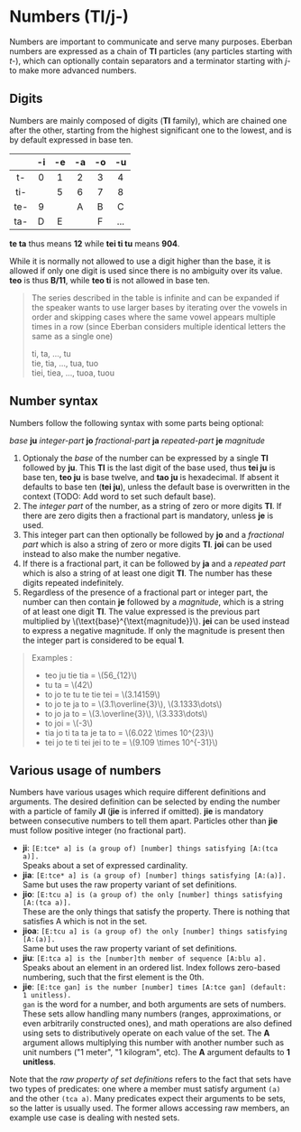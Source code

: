 # Numbers (TI/j-)

Numbers are important to communicate and serve many purposes. Eberban numbers
are expressed as a chain of __TI__ particles (any particles starting with _t-_),
which can optionally contain separators and a terminator starting with _j-_ to
make more advanced numbers.

## Digits

Numbers are mainly composed of digits (__TI__ family), which are chained one
after the other, starting from the highest significant one to the lowest, and is
by default expressed in base ten.

|     | -i | -e | -a | -o | -u  |
|:---:|:--:|:--:|:--:|:--:|:---:|
| t-  | 0  | 1  | 2  | 3  |  4  |
| ti- |    | 5  | 6  | 7  |  8  |
| te- | 9  |    | A  | B  |  C  |
| ta- | D  | E  |    | F  | ... |

__te ta__ thus means __12__ while __tei ti tu__ means __904__.

While it is normally not allowed to use a digit higher than the base, it is
allowed if only one digit is used since there is no ambiguity over its value.
__teo__ is thus __B/11__, while __teo ti__ is not allowed in base ten.

> The series described in the table is infinite and can be expanded if the
> speaker wants to use larger bases by iterating over the vowels in order and
> skipping cases where the same vowel appears multiple times in a row (since
> Eberban considers multiple identical letters the same as a single one)
>
> ti, ta, ..., tu\
> tie, tia, ..., tua, tuo\
> tiei, tiea, ..., tuoa, tuou

## Number syntax

Numbers follow the following syntax with some parts being optional:

_base_ __ju__ _integer-part_ __jo__ _fractional-part_ __ja__ _repeated-part_ __je__ _magnitude_

1. Optionaly the _base_ of the number can be expressed by a single __TI__
   followed by __ju__. This __TI__ is the last digit of the base used, thus
   __tei ju__ is base ten, __teo ju__ is base twelve, and __tao ju__ is
   hexadecimal. If absent it defaults to base ten (__tei ju__), unless the default
   base is overwritten in the context (TODO: Add word to set such default base).
2. The _integer part_ of the number, as a string of zero or more digits __TI__.
   If there are zero digits then a fractional part is mandatory, unless __je__ is used.
3. This integer part can then optionally be followed by __jo__ and a _fractional
   part_ which is also a string of zero or more digits __TI__. __joi__ can be used instead to also
   make the number negative.
4. If there is a fractional part, it can be followed by __ja__ and a _repeated part_ which is also a
   string of at least one digit __TI__. The number has these digits repeated indefinitely.
5. Regardless of the presence of a fractional part or integer part, the number can then contain
   __je__ followed by a _magnitude_, which is a string of at least one digit __TI__. The value
   expressed is the previous part multiplied by \\(\text{base}^{\text{magnitude}}\\). __jei__ can be
   used instead to express a negative magnitude. If only the magnitude is present then the integer
   part is considered to be equal __1__.

> Examples :
>
> - teo ju tie tia = \\(56_{12}\\)
> - tu ta = \\(42\\)
> - to jo te tu te tie tei = \\(3.14159\\)
> - to jo te ja to = \\(3.1\overline{3}\\), \\(3.1333\dots\\)
> - to jo ja to = \\(3.\overline{3}\\), \\(3.333\dots\\)
> - to joi = \\(-3\\)
> - tia jo ti ta ta je ta to = \\(6.022 \times 10^{23}\\)
> - tei jo te ti tei jei to te = \\(9.109 \times 10^{-31}\\)

## Various usage of numbers

Numbers have various usages which require different definitions and arguments.
The desired definition can be selected by ending the number with a particle of
family __JI__ (__jie__ is inferred if omitted). __jie__ is mandatory between
consecutive numbers to tell them apart. Particles other than __jie__ must follow
positive integer (no fractional part).

- __ji__: `[E:tce* a] is (a group of) [number] things satisfying [A:(tca a)].`\
  Speaks about a set of expressed cardinality.
- __jia__: `[E:tce* a] is (a group of) [number] things satisfying [A:(a)].`\
  Same but uses the raw property variant of set definitions.
- __jio__: `[E:tcu a] is (a group of) the only [number] things satisfying [A:(tca a)].`\
  These are the only things that satisfy the property. There is nothing that
  satisfies A which is not in the set.
- __jioa__: `[E:tcu a] is (a group of) the only [number] things satisfying [A:(a)].`\
  Same but uses the raw property variant of set definitions.
- __jiu__: `[E:tca a] is the [number]th member of sequence [A:blu a].`\
  Speaks about an element in an ordered list. Index follows zero-based numbering, such that
  the first element is the 0th.
- __jie__: `[E:tce gan] is the number [number] times [A:tce gan] (default: 1 unitless).`\
  `gan` is the word for a number, and both arguments are sets of numbers. These
  sets allow handling many numbers (ranges, approximations, or even arbitrarily
  constructed ones), and math operations are also defined using sets to
  distributively operate on each value of the set. The __A__ argument allows 
  multiplying this number with another number such as unit numbers ("1 meter",
  "1 kilogram", etc). The __A__ argument defaults to __1 unitless__.

Note that the _raw property of set definitions_ refers to the fact that sets
have two types of predicates: one where a member must satisfy argument `(a)` and
the other `(tca a)`. Many predicates expect their arguments to be sets, so the
latter is usually used. The former allows accessing raw members, an example use
case is dealing with nested sets.
